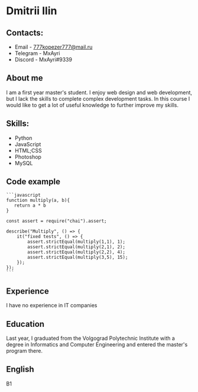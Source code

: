 # Dmitrii Ilin
## Contacts: 
* Email - 777kopezer777@mail.ru
* Telegram - MxAyri
* Discord - MxAyri#9339
## About me 
I am a first year master's student. I enjoy web design and web development, but I lack the skills to complete complex development tasks. 
In this course I would like to get a lot of useful knowledge to further improve my skills.
## Skills: 
* Python
* JavaScript
* HTML;CSS
* Photoshop
* MySQL
## Code example 

    ```javascript
    function multiply(a, b){
       return a * b
    }

    const assert = require("chai").assert;

    describe("Multiply", () => {
        it("fixed tests", () => {
            assert.strictEqual(multiply(1,1), 1);
            assert.strictEqual(multiply(2,1), 2);
            assert.strictEqual(multiply(2,2), 4);
            assert.strictEqual(multiply(3,5), 15);   
        });
    });
    ```
## Experience 
I have no experience in IT companies
## Education 
Last year, I graduated from the Volgograd Polytechnic Institute with a degree in Informatics and Computer Engineering and entered the master's program there.
## English 
B1
